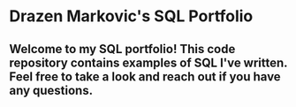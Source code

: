# Drazen Markovic's SQL Portfolio

## Welcome to my SQL portfolio! This code repository contains examples of SQL I've written. Feel free to take a look and reach out if you have any questions.
